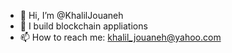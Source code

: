 - 👋 Hi, I’m @KhalilJouaneh
- 👀 I build blockchain appliations
- 📫 How to reach me: khalil_jouaneh@yahoo.com

<!---
KhalilJouaneh/KhalilJouaneh is a ✨ special ✨ repository because its `README.md` (this file) appears on your GitHub profile.
You can click the Preview link to take a look at your changes.
--->
